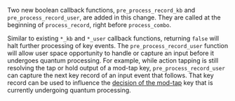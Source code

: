 Two new boolean callback functions, `pre_process_record_kb` and `pre_process_record_user`, are added in this change. They are called at the beginning of `process_record`, right before `process_combo`.

Similar to existing `*_kb` and `*_user` callback functions, returning `false` will halt further processing of key events. The `pre_process_record_user` function will allow user space opportunity to handle or capture an input before it undergoes quantum processing. For example, while action tapping is still resolving the tap or hold output of a mod-tap key, `pre_process_record_user` can capture the next key record of an input event that follows. That key record can be used to influence the [decision of the mod-tap](https://docs.qmk.fm/#/tap_hold) key that is currently undergoing quantum processing.
